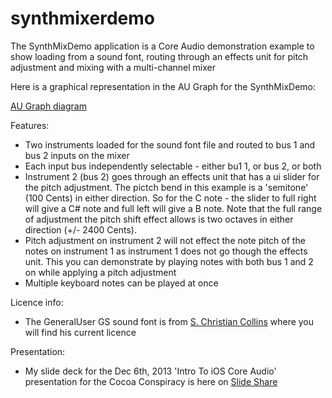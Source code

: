 synthmixerdemo
==============

The SynthMixDemo application is a Core Audio demonstration example to show loading from a sound font, routing through an effects unit for pitch adjustment and mixing with a multi-channel mixer

Here is a graphical representation in the AU Graph for the SynthMixDemo:

[AU Graph diagram](AUGraph.png)

Features:

- Two instruments loaded for the sound font file and routed to bus 1 and bus 2 inputs on the mixer
- Each input bus independently selectable - either bu1 1, or bus 2, or both
- Instrument 2 (bus 2) goes through an effects unit that has a ui slider for the pitch adjustment.  The pictch bend in this example is a 'semitone' (100 Cents) in either direction. So for the C note - the slider to full right will give a C# note and full left will give a B note.  Note that the full range of adjustment the pitch shift effect allows is two octaves in either direction (+/- 2400 Cents).
- Pitch adjustment on instrument 2 will not effect the note pitch of the notes on instrument 1 as instrument 1 does not go though the effects unit.  This you can demonstrate by playing notes with both bus 1 and 2 on while applying a pitch adjustment 
- Multiple keyboard notes can be played at once

Licence info:

- The GeneralUser GS sound font is from [S. Christian Collins](http://www.schristiancollins.com/generaluser.php) where you will find his current licence


Presentation:

- My slide deck for the Dec 6th, 2013 'Intro To iOS Core Audio' presentation for the Cocoa Conspiracy is here on [Slide Share](http://www.slideshare.net/slideshow/embed_code/29184534)
